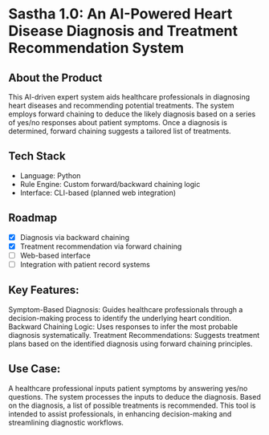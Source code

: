 # Sastha 1.0: An AI-Powered Heart Disease Diagnosis and Treatment Recommendation System

## About the Product
This AI-driven expert system aids healthcare professionals in diagnosing heart diseases and recommending potential treatments. The system employs forward chaining to deduce the likely diagnosis based on a series of yes/no responses about patient symptoms. Once a diagnosis is determined, forward chaining suggests a tailored list of treatments.

## Tech Stack
- Language: Python
- Rule Engine: Custom forward/backward chaining logic
- Interface: CLI-based (planned web integration)

## Roadmap
- [x] Diagnosis via backward chaining
- [x] Treatment recommendation via forward chaining
- [ ] Web-based interface
- [ ] Integration with patient record systems

## Key Features:
Symptom-Based Diagnosis: Guides healthcare professionals through a decision-making process to identify the underlying heart condition.
Backward Chaining Logic: Uses responses to infer the most probable diagnosis systematically.
Treatment Recommendations: Suggests treatment plans based on the identified diagnosis using forward chaining principles.

## Use Case:
A healthcare professional inputs patient symptoms by answering yes/no questions.
The system processes the inputs to deduce the diagnosis.
Based on the diagnosis, a list of possible treatments is recommended.
This tool is intended to assist professionals, in enhancing decision-making and streamlining diagnostic workflows.


